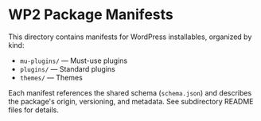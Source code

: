 # WP2 Package Manifests

This directory contains manifests for WordPress installables, organized by kind:

- `mu-plugins/` — Must-use plugins
- `plugins/` — Standard plugins
- `themes/` — Themes

Each manifest references the shared schema (`schema.json`) and describes the package's origin, versioning, and metadata. See subdirectory README files for details.